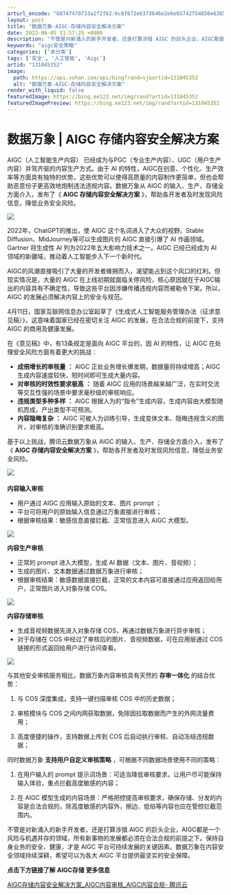 ```yaml
---
arturl_encode: "68747470733a2f2f62:6c6f672e6373646e2e6e65742f54656e63656e745f434f532f:61727469636c652f64657461696c732f313331303435333532"
layout: post
title: "数据万象-AIGC-存储内容安全解决方案"
date: 2023-06-05 11:57:25 +0800
description: "不管是对新涌入的新手开发者，还是打算涉猎 AIGC 的巨头企业，AIGC都是一个风险与机遇并存的领域"
keywords: "aigc安全策略"
categories: ['未分类']
tags: ['安全', '人工智能', 'Aigc']
artid: "131045352"
image:
  path: https://api.vvhan.com/api/bing?rand=sj&artid=131045352
  alt: "数据万象-AIGC-存储内容安全解决方案"
render_with_liquid: false
featuredImage: https://bing.ee123.net/img/rand?artid=131045352
featuredImagePreview: https://bing.ee123.net/img/rand?artid=131045352
---
```


# 数据万象 | AIGC 存储内容安全解决方案

AIGC（人工智能生产内容） 已经成为与PGC（专业生产内容）、UGC（用户生产内容）并驾齐驱的内容生产方式。由于 AI 的特性，AIGC在创意、个性化、生产效率等方面具有独特的优势，这些优势可以使得高质量的内容制作更简单，但也会帮助恶意份子更高效地炮制违法违规内容。数据万象从 AIGC 的输入、生产、存储全方面介入，发布了《
**AIGC 存储内容安全解决方案**
》，帮助各开发者及时发现风险信息，降低业务安全风险。

![](https://i-blog.csdnimg.cn/blog_migrate/7f02d2c8a077f5571aa150260c2e880f.png)

2022年，ChatGPT的推出，使 AIGC 这个名词进入了大众的视野。Stable Diffusion、MidJourney等可以生成图片的 AIGC 直接引爆了 AI 作画领域。Gartner 将生成性 AI 列为2022年五大影响力技术之一。AIGC 已经已经成为 AI 领域的新疆域，推动着人工智能步入下一个新时代。

AIGC的风潮直接吸引了大量的开发者蜂拥而入，渴望能占到这个风口的红利。但现实情况是，大量的 AIGC 在上线初期就面临关停风险，核心原因就在于AIGC输出的内容具有不确定性，导致这些平台因涉嫌传播违规内容而被勒令下架。所以，AIGC 的发展必须解决内容上的安全与规范。

4月11日，国家互联网信息办公室起草了《生成式人工智能服务管理办法（征求意见稿）》，这意味着国家已经在密切关注 AIGC 的发展，在合法合规的前提下，支持 AIGC 的商用及健康发展。

在《意见稿》中，有13条规定是面向 AIGC 平台的，因 AI 的特性，让 AIGC 在处理安全风险方面有着更大的挑战：

* **成倍增长的审核量**
  **：**
  AIGC 正处业务增长爆发期，数据量将持续增高；AIGC 生成内容速度较快，短时间即可生成大量内容。
* **对审核的时效性要求极高**
  **：**
  随着 AIGC 应用的场景越来越广泛，在实时交流等交互性强的场景中要求毫秒级的审核响应。
* **违规类型多种多样**
  **：**
  AIGC 根据人为的“指令”生成内容，生成内容由大模型随机而成，产出类型不可预测。
* **内容隐晦复杂**
  **：**
  AIGC 可被人为训练引导，生成变体文本、隐晦违规含义的图片，对审核的准确识别要求极高。

基于以上挑战，腾讯云数据万象从 AIGC 的输入、生产、存储全方面介入，发布了《
**AIGC 存储内容安全解决方案**
》，帮助各开发者及时发现风险信息，降低业务安全风险。

![](https://i-blog.csdnimg.cn/blog_migrate/750441b44d72774ada807e27bbe40b43.png)

#### 

**内容输入审核**

* 用户通过 AIGC 应用输入原始的文本、图片 prompt ；
* 平台可将用户的原始输入信息通过万象直接进行审核；
* 根据审核结果：敏感信息直接拦截、正常信息进入 AIGC 大模型。

![](https://i-blog.csdnimg.cn/blog_migrate/d0da3a01df345fb9d8f9eada57beb7ff.png)

**内容生产审核**

* 正常的 prompt 进入大模型，生成 AI 数据（文本、图片、音视频）；
* 生成的图片、文本数据通过数据万象进行审核；
* 根据审核结果：敏感数据直接拦截，正常的文本内容可直接通过应用返回给用户，正常图片进入对象存储 COS。

![](https://i-blog.csdnimg.cn/blog_migrate/e21901a6c86122cba99aebcc369241ef.png)

**内容存储审核**

* 生成音视频数据先进入对象存储 COS，再通过数据万象进行异步审核；
* 对于存储在 COS 中经过了审核后的图片、音视频数据，可在应用层通过 COS 链接的形式返回给用户进行访问查看。

![](https://i-blog.csdnimg.cn/blog_migrate/e0972da04abf02e4d99d18cc38590ab3.png)

与其他安全审核服务相比，数据万象内容审核具有天然的
**存审一体化**
的结合优势：

1. 与 COS 深度集成，支持一键扫描审核 COS 中的历史数据；

2. 审核模块与 COS 之间内网获取数据，免除因拉取数据而产生的外网流量费用；

3. 高度便捷的操作，支持数据上传到 COS 后自动执行审核、自动冻结违规数据；

同时数据万象
**支持用户自定义审核策略**
，可根据不同数据场景使用不同的策略：

1. 在用户输入的 prompt 提示词场景：可适当降低审核要求，让用户尽可能保持输入体验，重点拦截高度敏感的内容；

2. 在 AIGC 模型生成的内容场景：严格把控提高审核要求，确保存储、分发的内容是合法合规的，除高度敏感的内容外，擦边、低俗等内容也应在管控拦截范围内。

不管是对新涌入的新手开发者，还是打算涉猎 AIGC 的巨头企业，AIGC都是一个风险与机遇并存的领域，所有新事物的发展都必须在合法合规的前提之下。保持自身业务的安全、健康，才是 AIGC 平台可持续发展的关键因素。数据万象在内容安全领域持续深耕，希望可以为各大 AIGC 平台提供最坚实的安全保障。

**点击下方链接了解**
**AIGC存储**
**更多信息**

[AIGC存储内容安全解决方案\_AIGC内容审核\_AIGC内容合规- 腾讯云](https://cloud.tencent.com/solution/aigc-cos-security "AIGC存储内容安全解决方案_AIGC内容审核_AIGC内容合规- 腾讯云")